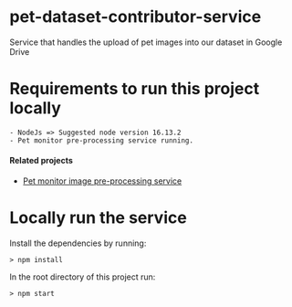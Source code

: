 # pet-dataset-contributor-service
Service that handles the upload of pet images into our dataset in Google Drive

# Requirements to run this project locally

    - NodeJs => Suggested node version 16.13.2
    - Pet monitor pre-processing service running.

#### Related projects

- [Pet monitor image pre-processing service](https://github.com/PetMonitor/pet-image-preprocessing-service)

# Locally run the service
Install the dependencies by running:

    > npm install

In the root directory of this project run:

    > npm start
